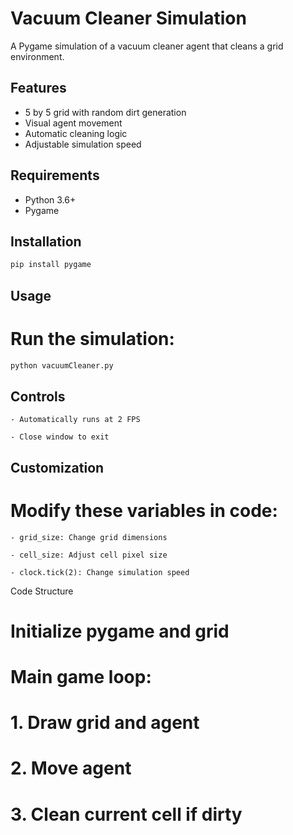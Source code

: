 # Vacuum Cleaner Simulation

A Pygame simulation of a vacuum cleaner agent that cleans a grid environment.

## Features
- 5 by 5 grid with random dirt generation
- Visual agent movement
- Automatic cleaning logic
- Adjustable simulation speed

## Requirements
- Python 3.6+
- Pygame

## Installation
```bash
pip install pygame
```
## Usage

# Run the simulation:
```bash
python vacuumCleaner.py
```
## Controls

    - Automatically runs at 2 FPS

    - Close window to exit

## Customization

# Modify these variables in code:

    - grid_size: Change grid dimensions

    - cell_size: Adjust cell pixel size

    - clock.tick(2): Change simulation speed

Code Structure
# Initialize pygame and grid
# Main game loop:
#   1. Draw grid and agent
#   2. Move agent
#   3. Clean current cell if dirty